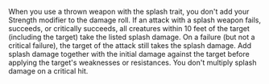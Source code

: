 When you use a thrown weapon with the splash trait, you don't add your Strength modifier to the damage roll. If an attack with a splash weapon fails, succeeds, or critically succeeds, all creatures within 10 feet of the target (including the target) take the listed splash damage. On a failure (but not a critical failure), the target of the attack still takes the splash damage. Add splash damage together with the initial damage against the target before applying the target's weaknesses or resistances. You don't multiply splash damage on a critical hit.
